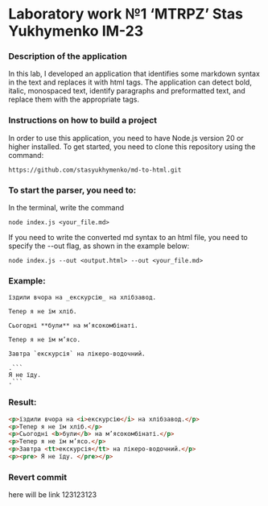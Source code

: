 # Laboratory work №1 ‘MTRPZ’ Stas Yukhymenko IM-23

### Description of the application
In this lab, I developed an application that identifies some markdown syntax in the text and replaces it with html tags. The application can detect bold, italic, monospaced text, identify paragraphs and preformatted text, and replace them with the appropriate tags.

### Instructions on how to build a project
In order to use this application, you need to have Node.js version 20 or higher installed. To get started, you need to clone this repository using the command:

```
https://github.com/stasyukhymenko/md-to-html.git
```

### To start the parser, you need to:

In the terminal, write the command
```
node index.js <your_file.md>
```

If you need to write the converted md syntax to an html file, you need to specify the --out flag, as shown in the example below:

```
node index.js --out <output.html> --out <your_file.md>
```

### Example:

```
їздили вчора на _екскурсію_ на хлібзавод.

Тепер я не їм хліб.

Сьогодні **були** на м’ясокомбінаті.

Тепер я не їм м’ясо.

Завтра `екскурсія` на лікеро-водочний.

.```
Я не їду.
.```
```

### Result:

```html
<p>їздили вчора на <i>екскурсію</i> на хлібзавод.</p>
<p>Тепер я не їм хліб.</p>
<p>Сьогодні <b>були</b> на м’ясокомбінаті.</p>
<p>Тепер я не їм м’ясо.</p>
<p>Завтра <tt>екскурсія</tt> на лікеро-водочний.</p>
<p><pre> Я не їду. </pre></p>
```

### Revert commit

here will be link
123123123